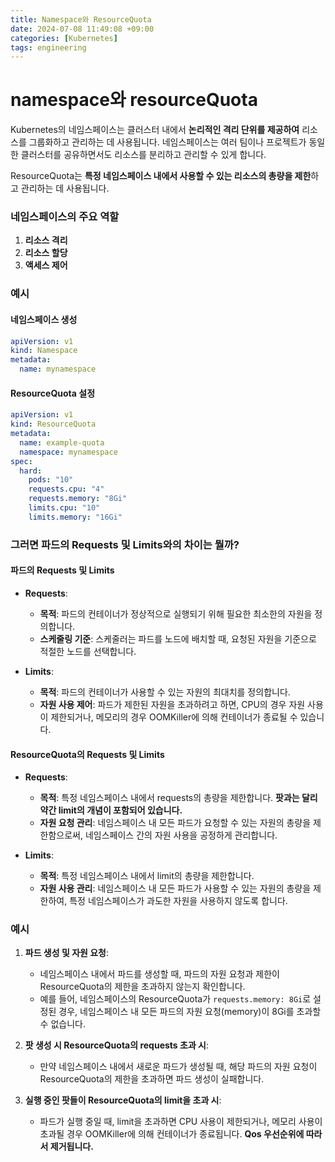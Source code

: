 ```yaml
---
title: Namespace와 ResourceQuota
date: 2024-07-08 11:49:08 +09:00
categories: [Kubernetes]
tags: engineering
---
```


# namespace와 resourceQuota

Kubernetes의 네임스페이스는 클러스터 내에서 **논리적인 격리 단위를 제공하여** 리소스를 그룹화하고 관리하는 데 사용됩니다. 
네임스페이스는 여러 팀이나 프로젝트가 동일한 클러스터를 공유하면서도 리소스를 분리하고 관리할 수 있게 합니다.

ResourceQuota는 **특정 네임스페이스 내에서 사용할 수 있는 리소스의 총량을 제한**하고 관리하는 데 사용됩니다.

### 네임스페이스의 주요 역할

1. **리소스 격리**
2. **리소스 할당**
3. **액세스 제어**

### 예시
#### 네임스페이스 생성

```yaml
apiVersion: v1
kind: Namespace
metadata:
  name: mynamespace
```


#### ResourceQuota 설정

```yaml
apiVersion: v1
kind: ResourceQuota
metadata:
  name: example-quota
  namespace: mynamespace
spec:
  hard:
    pods: "10"
    requests.cpu: "4"
    requests.memory: "8Gi"
    limits.cpu: "10"
    limits.memory: "16Gi"
```

### 그러면 파드의 Requests 및 Limits와의 차이는 뭘까?

#### 파드의 Requests 및 Limits

- **Requests**:
  - **목적**: 파드의 컨테이너가 정상적으로 실행되기 위해 필요한 최소한의 자원을 정의합니다.
  - **스케줄링 기준**: 스케줄러는 파드를 노드에 배치할 때, 요청된 자원을 기준으로 적절한 노드를 선택합니다.

- **Limits**:
  - **목적**: 파드의 컨테이너가 사용할 수 있는 자원의 최대치를 정의합니다.
  - **자원 사용 제어**: 파드가 제한된 자원을 초과하려고 하면, CPU의 경우 자원 사용이 제한되거나, 메모리의 경우 OOMKiller에 의해 컨테이너가 종료될 수 있습니다.

#### ResourceQuota의 Requests 및 Limits

- **Requests**:
  - **목적**: 특정 네임스페이스 내에서 requests의 총량을 제한합니다. **팟과는 달리 약간 limit의 개념이 포함되어 있습니다.**
  - **자원 요청 관리**: 네임스페이스 내 모든 파드가 요청할 수 있는 자원의 총량을 제한함으로써, 네임스페이스 간의 자원 사용을 공정하게 관리합니다.

- **Limits**:
  - **목적**: 특정 네임스페이스 내에서 limit의 총량을 제한합니다.
  - **자원 사용 관리**: 네임스페이스 내 모든 파드가 사용할 수 있는 자원의 총량을 제한하여, 특정 네임스페이스가 과도한 자원을 사용하지 않도록 합니다.

### 예시

1. **파드 생성 및 자원 요청**:
   - 네임스페이스 내에서 파드를 생성할 때, 파드의 자원 요청과 제한이 ResourceQuota의 제한을 초과하지 않는지 확인합니다.
   - 예를 들어, 네임스페이스의 ResourceQuota가 `requests.memory: 8Gi`로 설정된 경우, 네임스페이스 내 모든 파드의 자원 요청(memory)이 8Gi를 초과할 수 없습니다.

2. **팟 생성 시 ResourceQuota의 requests 초과 시**:
   - 만약 네임스페이스 내에서 새로운 파드가 생성될 때, 해당 파드의 자원 요청이 ResourceQuota의 제한을 초과하면 파드 생성이 실패합니다.

3. **실행 중인 팟들이 ResourceQuota의 limit을 초과 시**:
   - 파드가 실행 중일 때, limit을 초과하면 CPU 사용이 제한되거나, 메모리 사용이 초과될 경우 OOMKiller에 의해 컨테이너가 종료됩니다. **Qos 우선순위에 따라서 제거됩니다.**
